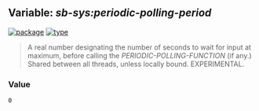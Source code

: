 ## Variable: ***sb-sys:*periodic-polling-period****
[![package](https://img.shields.io/badge/Package-SB--SYS-5f9ea0.svg?style=social&colorA=999999)](../) [![type](https://img.shields.io/badge/Type-Variable-5f9ea0.svg?style=social&colorA=999999)](../#variable) 

> A real number designating the number of seconds to wait for input
> at maximum, before calling the *PERIODIC-POLLING-FUNCTION* (if any.)
> Shared between all threads, unless locally bound. EXPERIMENTAL.

### Value
```
0
```
